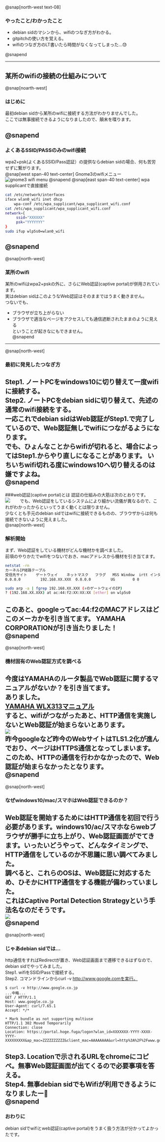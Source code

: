 @snap[north-west text-08]
### やったこと/わかったこと

- debian sidのマシンから、wifiのつなぎ方がわかる。  
- gitpitchの使い方を覚える。
- wifiのつなぎ方のLT書いたら時間がなくなってしまった...😓  

@snapend

---
某所のwifiの接続の仕組みについて
---
@snap[noarth-west]
### はじめに
最初debian sidから某所のwifiに接続する方法がわかりませんでした。  
ここでは無事接続できるようになりましたので、顛末を喋ります。  

@snapend
---
### よくあるSSID/PASSのみのwifi接続
wpa2+psk(よくあるSSID/Pass認証）の提供ならdebian sidの場合、何も苦労せずに繋がります。  
@snap[west span-40 text-center]
Gnome3のwifiメニュー  
![gnome3 wifi menu](gnome-wifi-modified.png)
@snapend
@snap[east span-40 text-center]
wpa supplicantで直接接続
```bash
cat /etc/network/interfaces
iface wlan0_wifi inet dhcp
	wpa-conf /etc/wpa_supplicant/wpa_supplicant_wifi.conf
cat /etc/wpa_supplicant/wpa_supplicant_wifi.conf
network={
     ssid="XXXXXX"
     psk="YYYYYYY"
}
sudo ifup wlp5s0=wlan0_wifi
```
@snapend
---
@snap[north-west]
### 某所のwifi
某所のwifiはwpa2+pskの外に、さらにWeb認証(captive portal)が併用されています。  
実はdebian sidはこのようなWeb認証はそのままではうまく動きません。  
つないでも、  
- ブラウザが立ち上がらない  
- ブラウザで適当なページをアクセスしても通信遮断されたままのように見える  
ということが起きなにもできません。  
@snapend
---
@snap[north-west]
### 最初に発見したつなぎ方
Step1. ノートPCをwindows10に切り替えて一度wifiに接続する。  
Step2. ノートPCをdebian sidに切り替えて、先述の通常のwifi接続をする。  
一応これでdebian sidはWeb認証がStep1.で完了しているので、Web認証無しでwifiにつながるようになります。  
でも、ひょんなことからwifiが切れると、場合によってはStep1.からやり直しになることがあります。
いちいちwifi切れる度にwindows10へ切り替えるのは嫌ですよね。  
@snapend
---
###web認証(captive portal)とは
認証の仕組みの大筋は次のとおりです。  
![](https://www.hitachi-solutions.co.jp/aruba/sp/guide/tech/img/img12_lan_guide.jpg)　　
でも、Web認証をしているシステムにより細かい流儀が異なるので、これがわかったからといってうまく動くとは限りません。  
少なくとも手元のdebian sidではwifiに接続できるものの、ブラウザからは何も接続できないように見えました。  
@snap[north-west]
### 解析開始
まず、Web認証をしている機材がどんな機材かを調べました。  
前項のやりかたでwifiをつないでおき、macアドレスから機材を引き当てます。  
```bash
netstat -rn
カーネルIP経路テーブル
受信先サイト    ゲートウェイ    ネットマスク   フラグ   MSS Window  irtt インタフェース
0.0.0.0         192.168.XX.XXX  0.0.0.0         UG        0 0          0 wlp5s0

sudo arp -a | fgrep 192.168.XX.XXX (↑のゲートウェイのIP)
? (192.168.XX.XXX) at ac:44:f2:XX:XX:XX [ether] on wlp5s0
```
このあと、googleってac:44:f2のMACアドレスはどこのメーカかを引き当てます。 
YAMAHA CORPORATIONが引き当たりました！  
@snapend
---
@snap[north-west]
### 機材固有のWeb認証方式を調べる
今度はYAMAHAのルータ製品でWeb認証に関するマニュアルがないか？を引き当てます。  
ありました。  
[YAMAHA WLX313マニュアル](http://www.rtpro.yamaha.co.jp/AP/docs/wlx313/captive_portal.html)  
すると、wifiがつながったあと、HTTP通信を実施しないとWeb認証が始まらないとあります。  
![](http://www.rtpro.yamaha.co.jp/AP/docs/wlx313/images/captive_portal/cp_overview.png)  
昨今googleなど昨今のWebサイトはTLS1.2化が進んでおり、ページはHTTPS通信となってしまいます。このため、HTTPの通信を行わかなかったので、Web認証が始まらなかったとなります。  
@snapend
---
@snap[north-west]
### なぜwindows10/mac/スマホはWeb認証できるのか？
Web認証を開始するためにはHTTP通信を初回で行う必要があります。windows10/ac/スマホならwebブラウザが勝手に立ち上がり、Web認証画面がでてきます。いったいどうやって、どんなタイミングで、HTTP通信をしているのか不思議に思い調べてみました。  
調べると、これらのOSは、Web認証に対応するため、ひそかにHTTP通信をする機能が備わっていました。  
これはCaptive Portal Detection Strategyという手法名なのだそうです。  
![](https://cdn-ak.f.st-hatena.com/images/fotolife/a/ao0780/20170221/20170221100614.png)  
@snapend
---
@snap[north-west]
### じゃあdebian sidでは...
http通信をすればRedirectが置き、Web認証画面まで遷移できるはずなので、
debian sidでやってみました。  
Step1. wifiをSSID/Passで接続する。  
Step2. コマンドラインからcurl -v http://www.google.comを実行。  
```http
$ curl -v http://www.google.co.jp
...中略...
GET / HTTP/1.1
Host: www.google.co.jp
User-Agent: curl/7.65.1
Accept: */*
 
* Mark bundle as not supporting multiuse
HTTP/1.1 302 Moved Temporarily
Connection: close
Location: https://portal.hoge.fuga/logon?wlan_id=XXXXXXX-YYYY-XXXX-YYYY-XXXXXXXXX&ap_mac=ZZZZZZZZZZ&client_mac=AAAAAAAA&url=http%3A%2F%2Fwww.google.co.jp%2F
```
Step3. Locationで示されるURLをchromeにコピペ。無事Web認証画面が出てくるので必要事項を答える。  
Step4. 無事debian sidでもWifiが利用できるようになりましたー🙆  
@snapend
---
### おわりに
debian sidでwifiとweb認証(captive portal)をうまく扱う方法が分かってよかったです。
